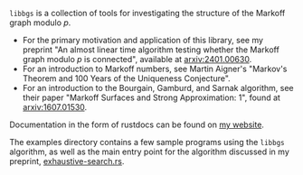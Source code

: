 `libbgs` is a collection of tools for investigating the structure of the Markoff graph modulo $p$.
* For the primary motivation and application of this library, see my preprint "An almost linear time algorithm testing whether the Markoff graph modulo $p$ is connected", available at [arxiv:2401.00630](https:://arxiv.org/abs/2401.00630).
* For an introduction to Markoff numbers, see Martin Aigner's "Markov's Theorem and 100 Years of the Uniqueness Conjecture".
* For an introduction to the Bourgain, Gamburd, and Sarnak algorithm, see their paper "Markoff Surfaces and Strong Approximation: 1", found at [arxiv:1607.01530](https://arxiv.org/abs/1607.01530).

Documentation in the form of rustdocs can be found on [my website](https://www.math.ucdavis.edu/~colbyabrown/libbgs-rustdocs/libbgs/index.html).

The examples directory contains a few sample programs using the `libbgs` algorithm, as well as the main entry point for the algorithm discussed in my preprint, [exhaustive-search.rs](examples/exhaustive-search.rs).
